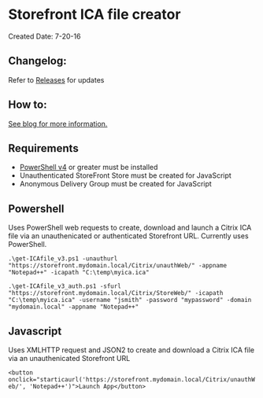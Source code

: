 # Storefront ICA file creator

Created Date: 7-20-16

## Changelog:
Refer to [Releases](https://github.com/ryancbutler/StorefrontICACreator/releases) for updates

## How to:
[See blog for more information.](http://techdrabble.com/citrix/21-create-an-ica-file-from-storefront-using-powershell-or-javascript)

## Requirements
* [PowerShell v4](https://www.microsoft.com/en-us/download/details.aspx?id=40855) or greater must be installed
* Unauthenticated StoreFront Store must be created for JavaScript
* Anonymous Delivery Group must be created for JavaScript

## Powershell 
Uses PowerShell web requests to create, download and launch a Citrix ICA file via an unauthenicated or authenticated Storefront URL.  Currently uses PowerShell.

`.\get-ICAfile_v3.ps1 -unauthurl "https://storefront.mydomain.local/Citrix/unauthWeb/" -appname "Notepad++" -icapath "C:\temp\myica.ica"`

`.\get-ICAfile_v3_auth.ps1 -sfurl "https://storefront.mydomain.local/Citrix/StoreWeb/" -icapath "C:\temp\myica.ica" -username "jsmith" -password "mypassword" -domain "mydomain.local" -appname "Notepad++"`
## Javascript
Uses XMLHTTP request and JSON2 to create and download a Citrix ICA file via an unauthenicated Storefront URL

`<button onclick="starticaurl('https://storefront.mydomain.local/Citrix/unauthWeb/', 'Notepad++')">Launch App</button>`
